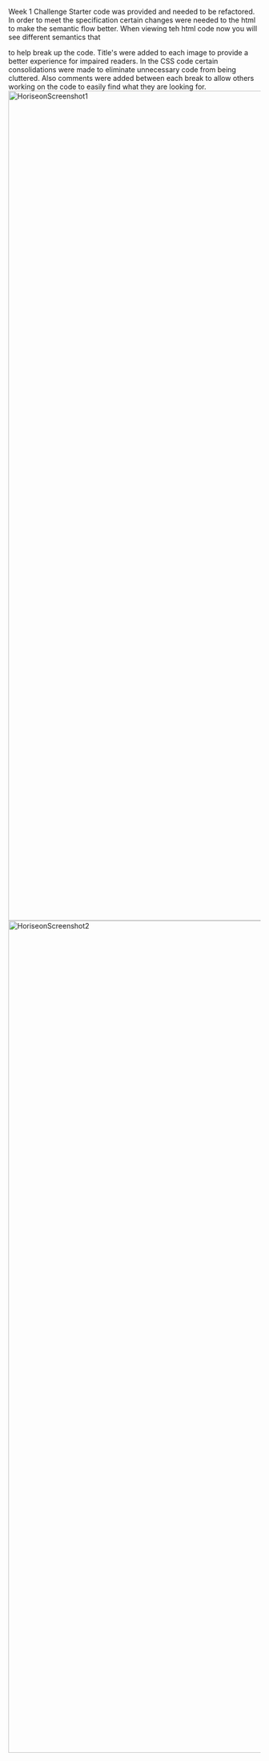 Week 1 Challenge
Starter code was provided and needed to be refactored. In order to meet the specification certain changes were needed to the html to make the semantic flow better. When viewing teh html code now you will see different semantics that <div> to help break up the code. Title's were added to each image to provide a better experience for impaired readers. In the CSS code certain consolidations were made to eliminate unnecessary code from being cluttered. Also comments were added between each break to allow others working on the code to easily find what they are looking for. 
<img width="1657" alt="HoriseonScreenshot1" src="https://user-images.githubusercontent.com/73445178/97835088-99722980-1c96-11eb-8429-5745b772adc1.png">
<img width="1662" alt="HoriseonScreenshot2" src="https://user-images.githubusercontent.com/73445178/97835121-ab53cc80-1c96-11eb-9f74-4238459f4ca2.png">
